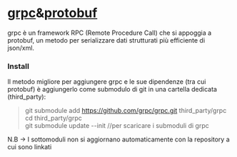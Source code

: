 # [grpc](https://github.com/grpc/grpc)&[protobuf](https://github.com/protocolbuffers/protobuf)   
grpc è un framework RPC (Remote Procedure Call) che si appoggia a protobuf, un metodo per serializzare dati strutturati più efficiente di json/xml.  

### Install
Il metodo migliore per aggiungere grpc e le sue dipendenze (tra cui protobuf) è aggiungerlo come submodulo di git in una cartella dedicata (third_party):
> git submodule add https://github.com/grpc/grpc.git third_party/grpc  
> cd third_party/grpc  
> git submodule update --init  //per scaricare i submoduli di grpc   

N.B -> I sottomoduli non si aggiornano automaticamente con la repository a cui sono linkati